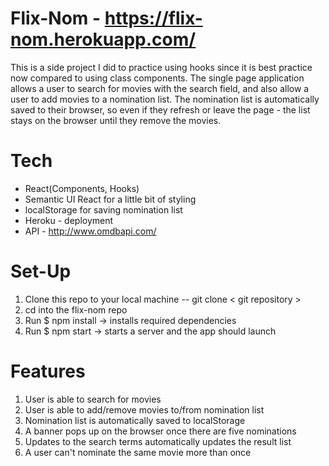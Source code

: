 # Flix-Nom - https://flix-nom.herokuapp.com/

This is a side project I did to practice using hooks since it is best practice now compared to using class components. 
The single page application allows a user to search for movies with the search field, and also allow a user to add movies to a nomination list.
The nomination list is automatically saved to their browser, so even if they refresh or leave the page - the list stays on the browser until they remove the movies.

# Tech

* React(Components, Hooks)
* Semantic UI React for a little bit of styling
* localStorage for saving nomination list
* Heroku - deployment
* API - http://www.omdbapi.com/

# Set-Up

1. Clone this repo to your local machine -- git clone < git repository >
2. cd into the flix-nom repo
3. Run $ npm install -> installs required dependencies
4. Run $ npm start -> starts a server and the app should launch 

# Features

1. User is able to search for movies
2. User is able to add/remove movies to/from nomination list
3. Nomination list is automatically saved to localStorage
4. A banner pops up on the browser once there are five nominations
5. Updates to the search terms automatically updates the result list
6. A user can't nominate the same movie more than once
